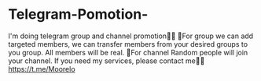 # Telegram-Pomotion-
I'm doing telegram group and channel promotion👨‍💻  💬For group we can add targeted members, we can transfer members from your desired groups to you group. All members will be real.  💬For channel Random people will join your channel.  If you need my services, please contact me👨‍💻 https://t.me/Moorelo

